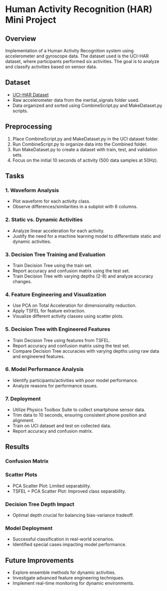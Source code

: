 # Human Activity Recognition (HAR) Mini Project

## Overview

Implementation of a Human Activity Recognition system using accelerometer and gyroscope data. The dataset used is the UCI-HAR dataset, where participants performed six activities. The goal is to analyze and classify activities based on sensor data.

## Dataset

- [UCI-HAR Dataset](https://archive.ics.uci.edu/dataset/240/human+activity+recognition+using+smartphones)
- Raw accelerometer data from the inertial_signals folder used.
- Data organized and sorted using CombineScript.py and MakeDataset.py scripts.

## Preprocessing

1. Place CombineScript.py and MakeDataset.py in the UCI dataset folder.
2. Run CombineScript.py to organize data into the Combined folder.
3. Run MakeDataset.py to create a dataset with train, test, and validation sets.
4. Focus on the initial 10 seconds of activity (500 data samples at 50Hz).

## Tasks

### 1. Waveform Analysis

- Plot waveform for each activity class.
- Observe differences/similarities in a subplot with 6 columns.

### 2. Static vs. Dynamic Activities

- Analyze linear acceleration for each activity.
- Justify the need for a machine learning model to differentiate static and dynamic activities.

### 3. Decision Tree Training and Evaluation

- Train Decision Tree using the train set.
- Report accuracy and confusion matrix using the test set.
- Train Decision Tree with varying depths (2-8) and analyze accuracy changes.

### 4. Feature Engineering and Visualization

- Use PCA on Total Acceleration for dimensionality reduction.
- Apply TSFEL for feature extraction.
- Visualize different activity classes using scatter plots.

### 5. Decision Tree with Engineered Features

- Train Decision Tree using features from TSFEL.
- Report accuracy and confusion matrix using the test set.
- Compare Decision Tree accuracies with varying depths using raw data and engineered features.

### 6. Model Performance Analysis

- Identify participants/activities with poor model performance.
- Analyze reasons for performance issues.

### 7. Deployment

- Utilize Physics Toolbox Suite to collect smartphone sensor data.
- Trim data to 10 seconds, ensuring consistent phone position and alignment.
- Train on UCI dataset and test on collected data.
- Report accuracy and confusion matrix.

## Results

### Confusion Matrix

### Scatter Plots

- PCA Scatter Plot: Limited separability.
- TSFEL + PCA Scatter Plot: Improved class separability.

### Decision Tree Depth Impact

- Optimal depth crucial for balancing bias-variance tradeoff.

### Model Deployment

- Successful classification in real-world scenarios.
- Identified special cases impacting model performance.

## Future Improvements

- Explore ensemble methods for dynamic activities.
- Investigate advanced feature engineering techniques.
- Implement real-time monitoring for dynamic environments.
